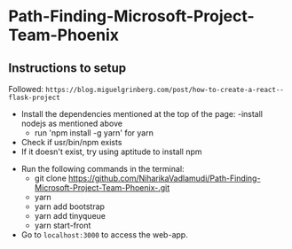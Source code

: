 # Path-Finding-Microsoft-Project-Team-Phoenix

## Instructions to setup
Followed: `https://blog.miguelgrinberg.com/post/how-to-create-a-react--flask-project`

- Install the dependencies mentioned at the top of the page:
  -install nodejs as mentioned above
  - run 'npm install -g yarn' for yarn
- Check if usr/bin/npm exists
- If it doesn't exist, try using aptitude to install npm
<!-- - Delete the venv folder in backend -->
- Run the following commands in the terminal:
  - git clone https://github.com/NiharikaVadlamudi/Path-Finding-Microsoft-Project-Team-Phoenix-.git
  <!-- - cd backend -->
  <!-- - python3 -m venv venv -->
  <!-- - source venv/bin/activate -->
  <!-- - pip install flask python-dotenv -->
  <!-- - flask run    { To check if flask is installled correctly & working . Proceed with  Ctrl+c to stop }  -->
  <!-- - cd .. {Back to the main folder }  -->
  - yarn
  <!-- - yarn add node-sass -->
  - yarn add bootstrap
  <!-- - yarn start-back  -->
  <!-- - Open another terminal in the main folder and run the following in the new terminal: -->
  - yarn add tinyqueue
  - yarn start-front
- Go to `localhost:3000` to access the web-app.
